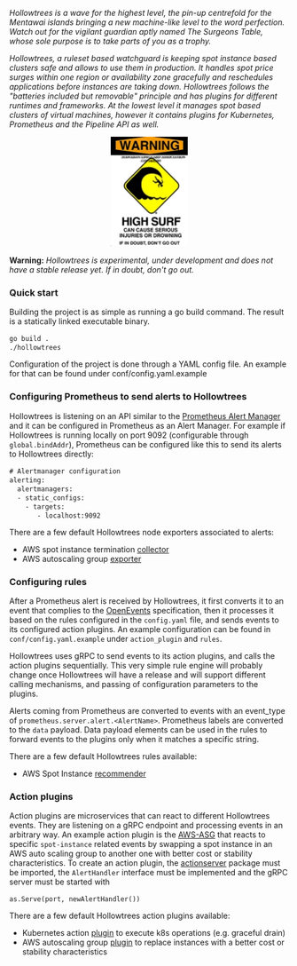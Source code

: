_Hollowtrees is a wave for the highest level, the pin-up centrefold for the Mentawai islands bringing a new machine-like level to the word perfection. Watch out for the vigilant guardian aptly named The Surgeons Table, whose sole purpose is to take parts of you as a trophy._

_Hollowtrees, a ruleset based watchguard is keeping spot instance based clusters safe and allows to use them in production.
It handles spot price surges within one region or availability zone gracefully and reschedules applications before instances are taking down. Hollowtrees follows the "batteries included but removable" principle and has plugins for different runtimes and frameworks. At the lowest level it manages spot based clusters of virtual machines, however it contains plugins for Kubernetes, Prometheus and the Pipeline API as well._

<p align="center">
  <img width="139" height="197" src="docs/images/warning.jpg">
</p>

**Warning:** _Hollowtrees is experimental, under development and does not have a stable release yet. If in doubt, don't go out._

### Quick start

Building the project is as simple as running a go build command. The result is a statically linked executable binary.
```
go build .
./hollowtrees
```

Configuration of the project is done through a YAML config file. An example for that can be found under conf/config.yaml.example

### Configuring Prometheus to send alerts to Hollowtrees

Hollowtrees is listening on an API similar to the [Prometheus Alert Manager](https://prometheus.io/docs/alerting/alertmanager/) and it can be configured in Prometheus as an Alert Manager. For example if Hollowtrees is running locally on port 9092 (configurable through `global.bindAddr`), Prometheus can be configured like this to send its alerts to Hollowtrees directly:

```
# Alertmanager configuration
alerting:
  alertmanagers:
  - static_configs:
    - targets:
       - localhost:9092

```

There are a few default Hollowtrees node exporters associated to alerts:

* AWS spot instance termination [collector](https://github.com/banzaicloud/spot-termination-collector)
* AWS autoscaling group [exporter](https://github.com/banzaicloud/aws-autoscaling-exporter)

### Configuring rules

After a Prometheus alert is received by Hollowtrees, it first converts it to an event that complies to the [OpenEvents](https://openevents.io) specification, then it processes it based on the rules configured in the `config.yaml` file, and sends events to its configured action plugins. An example configuration can be found in `conf/config.yaml.example` under `action_plugin` and `rules`.

Hollowtrees uses gRPC to send events to its action plugins, and calls the action plugins sequentially. This very simple rule engine will probably change once Hollowtrees will have a release and will support different calling mechanisms, and passing of configuration parameters to the plugins.

Alerts coming from Prometheus are converted to events with an event_type of `prometheus.server.alert.<AlertName>`. Prometheus labels are converted to the `data` payload. Data payload elements can be used in the rules to forward events to the plugins only when it matches a specific string.

There are a few default Hollowtrees rules available:

* AWS Spot Instance [recommender](https://github.com/banzaicloud/spot-recommender)

### Action plugins

Action plugins are microservices that can react to different Hollowtrees events. They are listening on a gRPC endpoint and processing events in an arbitrary way. An example action plugin is the [AWS-ASG](https://github.com/banzaicloud/ht-aws-asg-action-plugin) that reacts to specific `spot-instance` related events by swapping a spot instance in an AWS auto scaling group to another one with better cost or stability characteristics.
To create an action plugin, the [actionserver](github.com/banzaicloud/hollowtrees/actionserver) package must be imported, the `AlertHandler` interface must be implemented and the gRPC server must be started with

```
as.Serve(port, newAlertHandler())
```

There are a few default Hollowtrees action plugins available:

* Kubernetes action [plugin](https://github.com/banzaicloud/ht-k8s-action-plugin) to execute k8s operations (e.g. graceful drain)
* AWS autoscaling group [plugin](https://github.com/banzaicloud/ht-aws-asg-action-plugin) to replace instances with a better cost or stability characteristics

